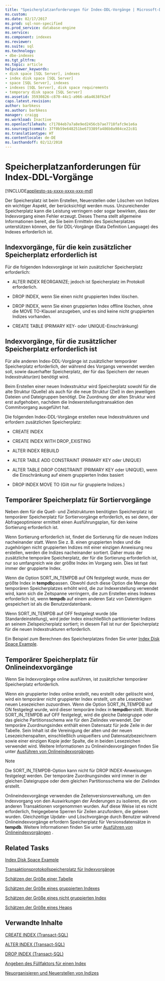 ```yaml
---
title: "Speicherplatzanforderungen für Index-DDL-Vorgänge | Microsoft-Dokumentation"
ms.custom: 
ms.date: 02/17/2017
ms.prod: sql-non-specified
ms.prod_service: database-engine
ms.service: 
ms.component: indexes
ms.reviewer: 
ms.suite: sql
ms.technology:
- dbe-indexes
ms.tgt_pltfrm: 
ms.topic: article
helpviewer_keywords:
- disk space [SQL Server], indexes
- index disk space [SQL Server]
- space [SQL Server], indexes
- indexes [SQL Server], disk space requirements
- temporary disk space [SQL Server]
ms.assetid: 35930826-c870-44c1-a966-a6a4638f62ef
caps.latest.revision: 
author: barbkess
ms.author: barbkess
manager: craigg
ms.workload: Inactive
ms.openlocfilehash: c71784eb7a7a8e9ed2456cb7ae7718fafc9e1e6a
ms.sourcegitcommit: 37f0b59e648251be673389fa486b0a984ce22c81
ms.translationtype: HT
ms.contentlocale: de-DE
ms.lasthandoff: 02/12/2018
---
```

# <a name="disk-space-requirements-for-index-ddl-operations"></a>Speicherplatzanforderungen für Index-DDL-Vorgänge
[!INCLUDE[appliesto-ss-xxxx-xxxx-xxx-md](../../includes/appliesto-ss-xxxx-xxxx-xxx-md.md)]

  Der Speicherplatz ist beim Erstellen, Neuerstellen oder Löschen von Indizes ein wichtiger Aspekt, der berücksichtigt werden muss. Unzureichender Speicherplatz kann die Leistung verringern oder sogar bewirken, dass der Indexvorgang einen Fehler erzeugt. Dieses Thema stellt allgemeine Informationen bereit, die Sie beim Ermitteln des Speicherplatzes unterstützen können, der für DDL-Vorgänge (Data Definition Language) des Indexes erforderlich ist.  
  
## <a name="index-operations-that-require-no-additional-disk-space"></a>Indexvorgänge, für die kein zusätzlicher Speicherplatz erforderlich ist  
 Für die folgenden Indexvorgänge ist kein zusätzlicher Speicherplatz erforderlich:  
  
-   ALTER INDEX REORGANIZE; jedoch ist Speicherplatz im Protokoll erforderlich.  
  
-   DROP INDEX, wenn Sie einen nicht gruppierten Index löschen.  
  
-   DROP INDEX, wenn Sie einen gruppierten Index offline löschen, ohne die MOVE TO-Klausel anzugeben, und es sind keine nicht gruppierten Indizes vorhanden.  
  
-   CREATE TABLE (PRIMARY KEY- oder UNIQUE-Einschränkung)  
  
## <a name="index-operations-that-require-additional-disk-space"></a>Indexvorgänge, für die zusätzlicher Speicherplatz erforderlich ist  
 Für alle anderen Index-DDL-Vorgänge ist zusätzlicher temporärer Speicherplatz erforderlich, der während des Vorgangs verwendet werden soll, sowie dauerhafter Speicherplatz, der für das Speichern der neuen Indexstruktur(en) benötigt wird.  
  
 Beim Erstellen einer neuen Indexstruktur wird Speicherplatz sowohl für die alte Struktur (Quelle) als auch für die neue Struktur (Ziel) in den jeweiligen Dateien und Dateigruppen benötigt. Die Zuordnung der alten Struktur wird erst aufgehoben, nachdem die Indexerstellungstransaktion den Commitvorgang ausgeführt hat.  
  
 Die folgenden Index-DDL-Vorgänge erstellen neue Indexstrukturen und erfordern zusätzlichen Speicherplatz:  
  
-   CREATE INDEX  
  
-   CREATE INDEX WITH DROP_EXISTING  
  
-   ALTER INDEX REBUILD  
  
-   ALTER TABLE ADD CONSTRAINT (PRIMARY KEY oder UNIQUE)  
  
-   ALTER TABLE DROP CONSTRAINT (PRIMARY KEY oder UNIQUE), wenn die Einschränkung auf einem gruppierten Index basiert  
  
-   DROP INDEX MOVE TO (Gilt nur für gruppierte Indizes.)  
  
## <a name="temporary-disk-space-for-sorting"></a>Temporärer Speicherplatz für Sortiervorgänge  
 Neben dem für die Quell- und Zielstrukturen benötigten Speicherplatz ist temporärer Speicherplatz für Sortiervorgänge erforderlich, es sei denn, der Abfrageoptimierer ermittelt einen Ausführungsplan, für den keine Sortierung erforderlich ist.  
  
 Wenn Sortierung erforderlich ist, findet die Sortierung für die neuen Indizes nacheinander statt. Wenn Sie z. B. einen gruppierten Index und die zugehörigen nicht gruppierten Indizes mit einer einzigen Anweisung neu erstellen, werden die Indizes nacheinander sortiert. Daher muss der zusätzliche temporäre Speicherplatz, der für die Sortierung erforderlich ist, nur so umfangreich wie der größte Index im Vorgang sein. Dies ist fast immer der gruppierte Index.  
  
 Wenn die Option SORT_IN_TEMPDB auf ON festgelegt wurde, muss der größte Index in **tempdb**passen. Obwohl durch diese Option die Menge des temporären Speicherplatzes erhöht wird, die zur Indexerstellung verwendet wird, kann sich die Zeitspanne verringern, die zum Erstellen eines Indexes erforderlich ist, wenn **tempdb** auf einem anderen Satz von Datenträgern gespeichert ist als die Benutzerdatenbank.  
  
 Wenn SORT_IN_TEMPDB auf OFF festgelegt wurde (die Standardeinstellung), wird jeder Index einschließlich partitionierter Indizes an seinem Zielspeicherplatz sortiert; in diesem Fall ist nur der Speicherplatz für die neuen Indexstrukturen erforderlich.  
  
 Ein Beispiel zum Berechnen des Speicherplatzes finden Sie unter [Index Disk Space Example](../../relational-databases/indexes/index-disk-space-example.md).  
  
## <a name="temporary-disk-space-for-online-index-operations"></a>Temporärer Speicherplatz für Onlineindexvorgänge  
 Wenn Sie Indexvorgänge online ausführen, ist zusätzlicher temporärer Speicherplatz erforderlich.  
  
 Wenn ein gruppierter Index online erstellt, neu erstellt oder gelöscht wird, wird ein temporärer nicht gruppierter Index erstellt, um alte Lesezeichen neuen Lesezeichen zuzuordnen. Wenn die Option SORT_IN_TEMPDB auf ON festgelegt wurde, wird dieser temporäre Index in **tempdb**erstellt. Wurde SORT_IN_TEMPDB auf OFF festgelegt, wird die gleiche Dateigruppe oder das gleiche Partitionsschema wie für den Zielindex verwendet. Der temporäre Zuordnungsindex enthält einen Datensatz für jede Zeile in der Tabelle. Sein Inhalt ist die Vereinigung der alten und der neuen Lesezeichenspalten, einschließlich uniqueifiers und Datensatzbezeichnern sowie einer einzigen Kopie jeder Spalte, die in beiden Lesezeichen verwendet wird. Weitere Informationen zu Onlineindexvorgängen finden Sie unter [Ausführen von Onlineindexvorgängen](../../relational-databases/indexes/perform-index-operations-online.md).  
  
> [!NOTE]  
>  Die SORT_IN_TEMPDB-Option kann nicht für DROP INDEX-Anweisungen festgelegt werden. Der temporäre Zuordnungsindex wird immer in der gleichen Dateigruppe oder dem gleichen Partitionsschema wie der Zielindex erstellt.  
  
 Onlineindexvorgänge verwenden die Zeilenversionsverwaltung, um den Indexvorgang von den Auswirkungen der Änderungen zu isolieren, die von anderen Transaktionen vorgenommen wurden. Auf diese Weise ist es nicht erforderlich, freigegebene Sperren für Zeilen anzufordern, die gelesen wurden. Gleichzeitige Update- und Löschvorgänge durch Benutzer während Onlineindexvorgänge erfordern Speicherplatz für Versionsdatensätze in **tempdb**. Weitere Informationen finden Sie unter [Ausführen von Onlineindexvorgängen](../../relational-databases/indexes/perform-index-operations-online.md) .  
  
## <a name="related-tasks"></a>Related Tasks  
 [Index Disk Space Example](../../relational-databases/indexes/index-disk-space-example.md)  
  
 [Transaktionsprotokollspeicherplatz für Indexvorgänge](../../relational-databases/indexes/transaction-log-disk-space-for-index-operations.md)  
  
 [Schätzen der Größe einer Tabelle](../../relational-databases/databases/estimate-the-size-of-a-table.md)  
  
 [Schätzen der Größe eines gruppierten Indexes](../../relational-databases/databases/estimate-the-size-of-a-clustered-index.md)  
  
 [Schätzen der Größe eines nicht gruppierten Index](../../relational-databases/databases/estimate-the-size-of-a-nonclustered-index.md)  
  
 [Schätzen der Größe eines Heaps](../../relational-databases/databases/estimate-the-size-of-a-heap.md)  
  
## <a name="related-content"></a>Verwandte Inhalte  
 [CREATE INDEX &#40;Transact-SQL&#41;](../../t-sql/statements/create-index-transact-sql.md)  
  
 [ALTER INDEX &#40;Transact-SQL&#41;](../../t-sql/statements/alter-index-transact-sql.md)  
  
 [DROP INDEX &#40;Transact-SQL&#41;](../../t-sql/statements/drop-index-transact-sql.md)  
  
 [Angeben des Füllfaktors für einen Index](../../relational-databases/indexes/specify-fill-factor-for-an-index.md)  
  
 [Neuorganisieren und Neuerstellen von Indizes](../../relational-databases/indexes/reorganize-and-rebuild-indexes.md)  
  
  
